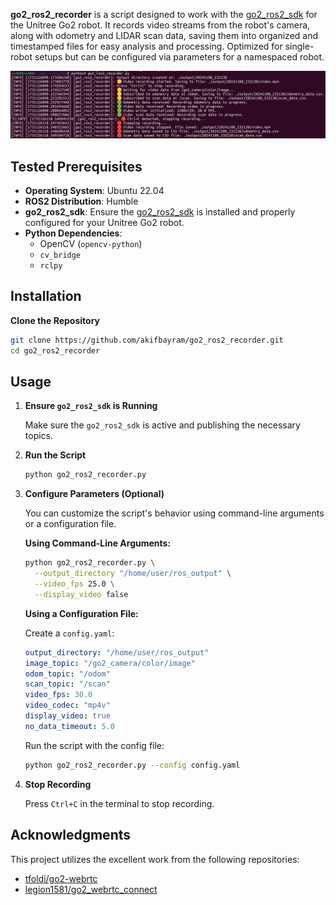 **go2_ros2_recorder** is a script designed to work with the [go2_ros2_sdk](https://github.com/akifbayram/go2_ros2_sdk) for the Unitree Go2 robot. It records video streams from the robot's camera, along with odometry and LIDAR scan data, saving them into organized and timestamped files for easy analysis and processing. Optimized for single-robot setups but can be configured via parameters for a namespaced robot.

![image](image.png)

## Tested Prerequisites

- **Operating System**: Ubuntu 22.04
- **ROS2 Distribution**: Humble
- **go2_ros2_sdk**: Ensure the [go2_ros2_sdk](https://github.com/yourusername/go2_ros2_sdk) is installed and properly configured for your Unitree Go2 robot.
- **Python Dependencies**:
  - OpenCV (`opencv-python`)
  - `cv_bridge`
  - `rclpy`

## Installation

**Clone the Repository**

   ```bash
   git clone https://github.com/akifbayram/go2_ros2_recorder.git
   cd go2_ros2_recorder
   ```

## Usage

1. **Ensure `go2_ros2_sdk` is Running**

   Make sure the `go2_ros2_sdk` is active and publishing the necessary topics.

2. **Run the Script**

   ```bash
   python go2_ros2_recorder.py
   ```

3. **Configure Parameters (Optional)**

   You can customize the script's behavior using command-line arguments or a configuration file.

   **Using Command-Line Arguments:**

   ```bash
   python go2_ros2_recorder.py \
     --output_directory "/home/user/ros_output" \
     --video_fps 25.0 \
     --display_video false
   ```

   **Using a Configuration File:**

   Create a `config.yaml`:

   ```yaml
   output_directory: "/home/user/ros_output"
   image_topic: "/go2_camera/color/image"
   odom_topic: "/odom"
   scan_topic: "/scan"
   video_fps: 30.0
   video_codec: "mp4v"
   display_video: true
   no_data_timeout: 5.0
   ```

   Run the script with the config file:

   ```bash
   python go2_ros2_recorder.py --config config.yaml
   ```

4. **Stop Recording**

   Press `Ctrl+C` in the terminal to stop recording.

## Acknowledgments

This project utilizes the excellent work from the following repositories:

- [tfoldi/go2-webrtc](https://github.com/tfoldi/go2-webrtc)
- [legion1581/go2_webrtc_connect](https://github.com/legion1581/go2_webrtc_connect)